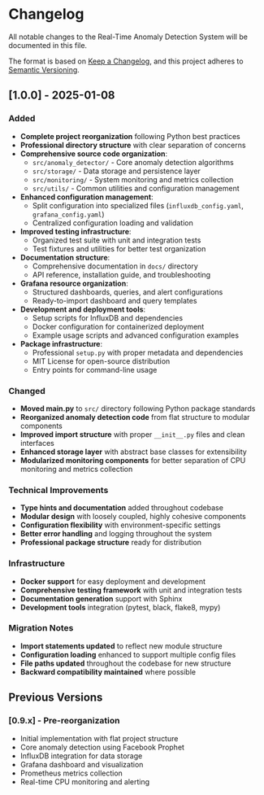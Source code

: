 # Changelog

All notable changes to the Real-Time Anomaly Detection System will be documented in this file.

The format is based on [Keep a Changelog](https://keepachangelog.com/en/1.0.0/),
and this project adheres to [Semantic Versioning](https://semver.org/spec/v2.0.0.html).

## [1.0.0] - 2025-01-08

### Added
- **Complete project reorganization** following Python best practices
- **Professional directory structure** with clear separation of concerns
- **Comprehensive source code organization**:
  - `src/anomaly_detector/` - Core anomaly detection algorithms
  - `src/storage/` - Data storage and persistence layer
  - `src/monitoring/` - System monitoring and metrics collection
  - `src/utils/` - Common utilities and configuration management
- **Enhanced configuration management**:
  - Split configuration into specialized files (`influxdb_config.yaml`, `grafana_config.yaml`)
  - Centralized configuration loading and validation
- **Improved testing infrastructure**:
  - Organized test suite with unit and integration tests
  - Test fixtures and utilities for better test organization
- **Documentation structure**:
  - Comprehensive documentation in `docs/` directory
  - API reference, installation guide, and troubleshooting
- **Grafana resource organization**:
  - Structured dashboards, queries, and alert configurations
  - Ready-to-import dashboard and query templates
- **Development and deployment tools**:
  - Setup scripts for InfluxDB and dependencies
  - Docker configuration for containerized deployment
  - Example usage scripts and advanced configuration examples
- **Package infrastructure**:
  - Professional `setup.py` with proper metadata and dependencies
  - MIT License for open-source distribution
  - Entry points for command-line usage

### Changed
- **Moved main.py** to `src/` directory following Python package standards
- **Reorganized anomaly detection code** from flat structure to modular components
- **Improved import structure** with proper `__init__.py` files and clean interfaces
- **Enhanced storage layer** with abstract base classes for extensibility
- **Modularized monitoring components** for better separation of CPU monitoring and metrics collection

### Technical Improvements
- **Type hints and documentation** added throughout codebase
- **Modular design** with loosely coupled, highly cohesive components
- **Configuration flexibility** with environment-specific settings
- **Better error handling** and logging throughout the system
- **Professional package structure** ready for distribution

### Infrastructure
- **Docker support** for easy deployment and development
- **Comprehensive testing framework** with unit and integration tests
- **Documentation generation** support with Sphinx
- **Development tools** integration (pytest, black, flake8, mypy)

### Migration Notes
- **Import statements updated** to reflect new module structure
- **Configuration loading** enhanced to support multiple config files
- **File paths updated** throughout the codebase for new structure
- **Backward compatibility maintained** where possible

## Previous Versions

### [0.9.x] - Pre-reorganization
- Initial implementation with flat project structure
- Core anomaly detection using Facebook Prophet
- InfluxDB integration for data storage
- Grafana dashboard and visualization
- Prometheus metrics collection
- Real-time CPU monitoring and alerting